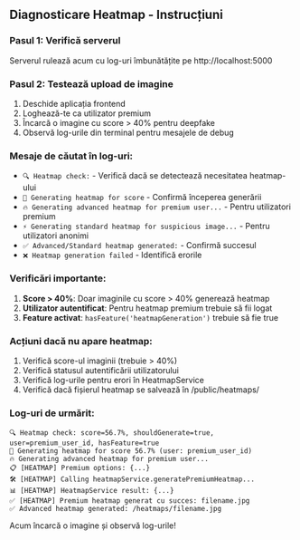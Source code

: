 ## Diagnosticare Heatmap - Instrucțiuni

### Pasul 1: Verifică serverul
Serverul rulează acum cu log-uri îmbunătățite pe http://localhost:5000

### Pasul 2: Testează upload de imagine
1. Deschide aplicația frontend
2. Loghează-te ca utilizator premium
3. Încarcă o imagine cu score > 40% pentru deepfake
4. Observă log-urile din terminal pentru mesajele de debug

### Mesaje de căutat în log-uri:
- `🔍 Heatmap check:` - Verifică dacă se detectează necesitatea heatmap-ului
- `🎯 Generating heatmap for score` - Confirmă începerea generării
- `🔥 Generating advanced heatmap for premium user...` - Pentru utilizatori premium
- `⚡ Generating standard heatmap for suspicious image...` - Pentru utilizatori anonimi
- `✅ Advanced/Standard heatmap generated:` - Confirmă succesul
- `❌ Heatmap generation failed` - Identifică erorile

### Verificări importante:
1. **Score > 40%**: Doar imaginile cu score > 40% generează heatmap
2. **Utilizator autentificat**: Pentru heatmap premium trebuie să fii logat
3. **Feature activat**: `hasFeature('heatmapGeneration')` trebuie să fie true

### Acțiuni dacă nu apare heatmap:
1. Verifică score-ul imaginii (trebuie > 40%)
2. Verifică statusul autentificării utilizatorului
3. Verifică log-urile pentru erori în HeatmapService
4. Verifică dacă fișierul heatmap se salvează în /public/heatmaps/

### Log-uri de urmărit:
```
🔍 Heatmap check: score=56.7%, shouldGenerate=true, user=premium_user_id, hasFeature=true
🎯 Generating heatmap for score 56.7% (user: premium_user_id)
🔥 Generating advanced heatmap for premium user...
📋 [HEATMAP] Premium options: {...}
🛠️ [HEATMAP] Calling heatmapService.generatePremiumHeatmap...
📊 [HEATMAP] HeatmapService result: {...}
✅ [HEATMAP] Premium heatmap generat cu succes: filename.jpg
✅ Advanced heatmap generated: /heatmaps/filename.jpg
```

Acum încarcă o imagine și observă log-urile!
